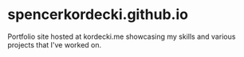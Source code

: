 # spencerkordecki.github.io

Portfolio site hosted at kordecki.me showcasing my skills and various projects that I've worked on. 
